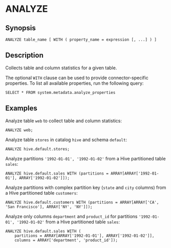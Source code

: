 # ANALYZE

## Synopsis

``` text
ANALYZE table_name [ WITH ( property_name = expression [, ...] ) ]
```

## Description

Collects table and column statistics for a given table.

The optional `WITH` clause can be used to provide connector-specific
properties. To list all available properties, run the following query:

    SELECT * FROM system.metadata.analyze_properties

## Examples

Analyze table `web` to collect table and column statistics:

    ANALYZE web;

Analyze table `stores` in catalog `hive` and schema `default`:

    ANALYZE hive.default.stores;

Analyze partitions `'1992-01-01', '1992-01-02'` from a Hive partitioned
table `sales`:

    ANALYZE hive.default.sales WITH (partitions = ARRAY[ARRAY['1992-01-01'], ARRAY['1992-01-02']]);

Analyze partitions with complex partition key (`state` and `city`
columns) from a Hive partitioned table `customers`:

    ANALYZE hive.default.customers WITH (partitions = ARRAY[ARRAY['CA', 'San Francisco'], ARRAY['NY', 'NY']]);

Analyze only columns `department` and `product_id` for partitions
`'1992-01-01', '1992-01-02'` from a Hive partitioned table `sales`:

    ANALYZE hive.default.sales WITH (
        partitions = ARRAY[ARRAY['1992-01-01'], ARRAY['1992-01-02']],
        columns = ARRAY['department', 'product_id']);
